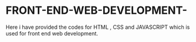 # FRONT-END-WEB-DEVELOPMENT-
Here i have provided the codes for HTML , CSS and JAVASCRIPT which is used for front end web development. 
